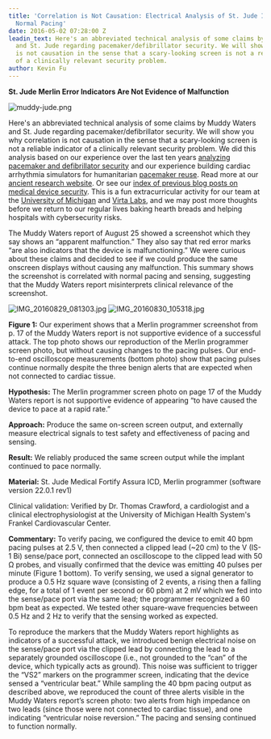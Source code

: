 ```yaml
---
title: 'Correlation is Not Causation: Electrical Analysis of St. Jude Implant Shows
  Normal Pacing'
date: 2016-05-02 07:28:00 Z
leadin_text: Here's an abbreviated technical analysis of some claims by Muddy Waters
  and St. Jude regarding pacemaker/defibrillator security. We will show you why correlation
  is not causation in the sense that a scary-looking screen is not a reliable indicator
  of a clinically relevant security problem.
author: Kevin Fu
---
```


**St. Jude Merlin Error Indicators Are Not Evidence of Malfunction**

![muddy-jude.png](/uploads/muddy-jude.png)

Here's an abbreviated technical analysis of some claims by Muddy Waters and St. Jude regarding pacemaker/defibrillator security. We will show you why correlation is not causation in the sense that a scary-looking screen is not a reliable indicator of a clinically relevant security problem. We did this analysis based on our experience over the last ten years [analyzing pacemaker and defibrillator security](http://www.secure-medicine.org/public/publications/icd-study.pdf) and our experience building cardiac arrhythmia simulators for humanitarian [pacemaker reuse](http://www.secure-medicine.org/public/publications/icd-study.pdf). Read more at our [ancient research website](https://spqr.eecs.umich.edu/publications.php?q=health). Or see our [index of previous blog posts on medical device security](http://blog.secure-medicine.org/p/index.html). This is a fun extracurricular activity for our team at the [University of Michigan](http://ns.umich.edu/new/releases/24153-holes-found-in-report-on-st-jude-medical-device-security) and [Virta Labs](https://virtalabs.com/), and we may post more thoughts before we return to our regular lives baking hearth breads and helping hospitals with cybersecurity risks. 

 The Muddy Waters report of August 25 showed a screenshot which they say shows an “apparent malfunction.” They also say that red error marks “are also indicators that the device is malfunctioning.” We were curious about these claims and decided to see if we could produce the same onscreen displays without causing any malfunction. This summary shows the screenshot is correlated with normal pacing and sensing, suggesting that the Muddy Waters report misinterprets clinical relevance of the screenshot.

![IMG_20160829_081303.jpg](/uploads/IMG_20160829_081303.jpg)
![IMG_20160830_105318.jpg](/uploads/IMG_20160830_105318.jpg)



**Figure 1:** Our experiment shows that a Merlin programmer screenshot from p. 17 of the Muddy Waters report is not supportive evidence of a successful attack. The top photo shows our reproduction of the Merlin programmer screen photo, but without causing changes to the pacing pulses. Our end-to-end oscilloscope measurements (bottom photo) show that pacing pulses continue normally despite the three benign alerts that are expected when not connected to cardiac tissue. 

**Hypothesis:** The Merlin programmer screen photo on page 17 of the Muddy Waters report is not supportive evidence of appearing “to have caused the device to pace at a rapid rate.”

**Approach:** Produce the same on-screen screen output, and externally measure electrical signals to test safety and effectiveness of pacing and sensing.

**Result:** We reliably produced the same screen output while the implant continued to pace normally.

**Material:** St. Jude Medical Fortify Assura ICD, Merlin programmer (software version 22.0.1 rev1)

Clinical validation: Verified by Dr. Thomas Crawford, a cardiologist and a clinical electrophysiologist at the University of Michigan Health System's Frankel Cardiovascular Center.

**Commentary:**
To verify pacing, we configured the device to emit 40 bpm pacing pulses at 2.5 V, then connected a clipped lead (~20 cm) to the V (IS-1 Bi) sense/pace port, connected an oscilloscope to the clipped lead with 50 Ω probes, and visually confirmed that the device was emitting 40 pulses per minute (Figure 1 bottom). To verify sensing, we used a signal generator to produce a 0.5 Hz square wave (consisting of 2 events, a rising then a falling edge, for a total of 1 event per second or 60 pbm) at 2 mV which we fed into the sense/pace port via the same lead; the programmer recognized a 60 bpm beat as expected. We tested other square-wave frequencies between 0.5 Hz and 2 Hz to verify that the sensing worked as expected.

To reproduce the markers that the Muddy Waters report highlights as indicators of a successful attack, we introduced benign electrical noise on the sense/pace port via the clipped lead by connecting the lead to a separately grounded oscilloscope (i.e., not grounded to the “can” of the device, which typically acts as ground). This noise was sufficient to trigger the “VS2” markers on the programmer screen, indicating that the device sensed a “ventricular beat.” While sampling the 40 bpm pacing output as described above, we reproduced the count of three alerts visible in the Muddy Waters report’s screen photo: two alerts from high impedance on two leads (since those were not connected to cardiac tissue), and one indicating “ventricular noise reversion.” The pacing and sensing continued to function normally.